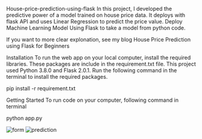 House-price-prediction-using-flask
In this project, I developed the predictive power of a model trained on house price data. It deploys with flask API and uses Linear Regression to predict the price value. Deploy Machine Learning Model Using Flask to take a model from python code.

If you want to more clear explonation, see my blog House Price Prediction using Flask for Beginners

Installation
To run the web app on your local computer, install the required libraries. These packages are include in the requirement.txt file. This project used Python 3.8.0 and Flask 2.0.1.
Run the following command in the terminal to install the required packages.

pip install -r requirement.txt


Getting Started
To run code on your computer, following command in terminal

python app.py

![form](https://github.com/user-attachments/assets/84423bcd-c423-4631-989a-13ac7050f8ec)
![prediction](https://github.com/user-attachments/assets/552daad6-750f-42ce-9258-c9ad7212d34a)







